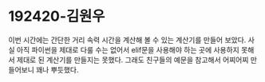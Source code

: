 192420-김원우
====
이번 시간에는 간단한 거리 속력 시간을 계산해 볼 수 있는 계산기를 만들어 보았다.
사실 아직 파이썬을 제대로 다룰 수는 없어서 elif문을 사용해야 하는 곳에 사용하지 못해서 제대로 된 계산기를 만들지는 못했다. 그래도 친구들의 예문을 참고해서 어찌어찌 만들어보니 꽤나 뿌듯했다.
